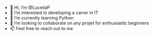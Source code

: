 - 👋 Hi, I’m @LuceliaP
- 👀 I’m interested in developing a carrer in IT 
- 🌱 I’m currently learning Python
- 💞️ I’m looking to collaborate on any projet for enthusiastic beginners 
- 📫 Feel free to reach out to me


<!---
LuceliaP/LuceliaP is a ✨ special ✨ repository because its `README.md` (this file) appears on your GitHub profile.
You can click the Preview link to take a look at your changes.
--->
